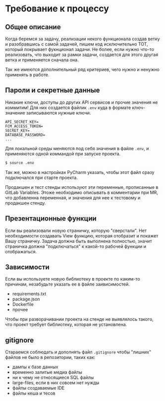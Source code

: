 # Требование к процессу

## Общее описание

Когда беремся за задачу, реализации некого функционала создав ветку и разобравшись с самой задачей,
пишем код исключительно ТОТ, который покрывает фукнционал задачи. Не более, если нужно что-то реализовать,
что выходит за рамки задачи, создается для этого другая ветка и применяется сначала она.

Так же имеются дополнительный ряд критериев, чего нужно и ненужно применять в работе.

## Пароли и секретные данные

Никакие ключи, доступы до других API сервисов и прочие значения не коммитим!
Для них создается файлик `.env` куда в формате ключ-значение записываются нужные ключи.

```.env
API_SECRET_KEY=
FCM_ACCESS_TOKEN=
SECRET_KEY=
DATABASE_PASSWORD=
...
```

Для локальной среды меняются под себя значения в файле `.env`, и применяются одной коммандой при запуске проекта.
```bash
$ source .env
```

Так же, можно в настройках PyCharm указать, чтобы этот файл сразу подключался при старте проекта.

Продакшен и тест стенды используют эти переменные, прописанные в GitLab Variables. 
Этоже необходимо описывать в комментарии при MR, что добавленна переменная, и значения для нее к тестовому и продакшен стенду.


## Презентационные функции

Если вы реализовали новую страничку, которую "сверстали". Нет необходимости создавать View функцию,
которая отобразит и покажет Вашу страничку. Задача должна быть выполнена полностью, 
значит страничка должна "подключаться" к какой-то рабочей функции и отображаться.


## Зависимости

Если вы используете новую библиотеку в проекте по каким-то причинам, незабудьте указать ее в файле заивисимостей.

* requirements.txt
* package.json
* Dockerfile
* прочее 

Чтобы при разворачивании проекта на стенде не выявлялось такого, что проект требует библиотеку, которая не установлена.


## gitignore

Стараемся соблюдать и дополнять файл `.gitignore` чтобы "лишних" файлов не было в репозитории, таких как:

* дампы к базе данных
* временно залитые медиа файлы
* ни к чему не относящиеся SQL файлы
* large-files, если в них совсем нет нужды
* файлы создаваемые IDE
* файлы кеша и тесов

